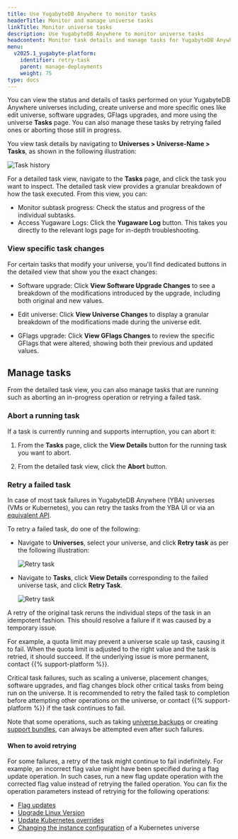 ```yaml
---
title: Use YugabyteDB Anywhere to monitor tasks
headerTitle: Monitor and manage universe tasks
linkTitle: Monitor universe tasks
description: Use YugabyteDB Anywhere to monitor universe tasks
headcontent: Monitor task details and manage tasks for YugabyteDB Anywhere universes
menu:
  v2025.1_yugabyte-platform:
    identifier: retry-task
    parent: manage-deployments
    weight: 75
type: docs
---
```


You can view the status and details of tasks performed on your YugabyteDB Anywhere universes including, create universe and more specific ones like edit universe, software upgrades, GFlags upgrades, and more using the universe **Tasks** page. You can also manage these tasks by retrying failed ones or aborting those still in progress.

You view task details by navigating to **Universes > Universe-Name > Tasks**, as shown in the following illustration:

![Task history](/images/yp/task-history.png)

For a detailed task view, navigate to the **Tasks** page, and click the task you want to inspect. The detailed task view provides a granular breakdown of how the task executed. From this view, you can:

- Monitor subtask progress: Check the status and progress of the individual subtasks.
- Access Yugaware Logs: Click the **Yugaware Log** button. This takes you directly to the relevant logs page for in-depth troubleshooting.

### View specific task changes

For certain tasks that modify your universe, you'll find dedicated buttons in the detailed view that show you the exact changes:

- Software upgrade: Click **View Software Upgrade Changes** to see a breakdown of the modifications introduced by the upgrade, including both original and new values.

- Edit universe: Click **View Universe Changes** to display a granular breakdown of the modifications made during the universe edit.

- GFlags upgrade: Click **View GFlags Changes** to review the specific GFlags that were altered, showing both their previous and updated values.

## Manage tasks

From the detailed task view, you can also manage tasks that are running such as aborting an in-progress operation or retrying a failed task.

### Abort a running task

If a task is currently running and supports interruption, you can abort it:

1. From the **Tasks** page, click the **View Details** button for the running task you want to abort.

1. From the detailed task view, click the **Abort** button.

### Retry a failed task

In case of most task failures in YugabyteDB Anywhere (YBA) universes (VMs or Kubernetes), you can retry the tasks from the YBA UI or via an [equivalent API](https://api-docs.yugabyte.com/docs/yugabyte-platform/68aaf7829e04f-retry-a-universe-task).

To retry a failed task, do one of the following:

- Navigate to **Universes**, select your universe, and click **Retry task** as per the following illustration:

    ![Retry task](/images/yp/retry-task1.png)

- Navigate to **Tasks**, click **View Details** corresponding to the failed universe task, and click **Retry Task**.

    ![Retry task](/images/yp/retry-task2.png)

A retry of the original task reruns the individual steps of the task in an idempotent fashion. This should resolve a failure if it was caused by a temporary issue.

For example, a quota limit may prevent a universe scale up task, causing it to fail. When the quota limit is adjusted to the right value and the task is retried, it should succeed. If the underlying issue is more permanent, contact {{% support-platform %}}.

Critical task failures, such as scaling a universe, placement changes, software upgrades, and flag changes block other critical tasks from being run on the universe. It is recommended to retry the failed task to completion before attempting other operations on the universe, or contact {{% support-platform %}} if the task continues to fail.

Note that some operations, such as taking [universe backups](../../back-up-restore-universes/) or creating [support bundles](../../troubleshoot/universe-issues/#use-support-bundles), can always be attempted even after such failures.

#### When to avoid retrying

For some failures, a retry of the task might continue to fail indefinitely. For example, an incorrect flag value might have been specified during a flag update operation. In such cases, run a new flag update operation with the corrected flag value instead of retrying the failed operation. You can fix the operation parameters instead of retrying for the following operations:

- [Flag updates](../edit-config-flags/)
- [Upgrade Linux Version](../upgrade-nodes/)
- [Update Kubernetes overrides](../edit-helm-overrides/)
- [Changing the instance configuration](../edit-universe/) of a Kubernetes universe
